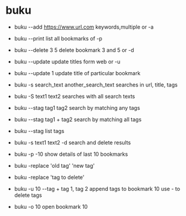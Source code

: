 # buku

- buku --add https://www.url.com keywords,multiple
  or -a

- buku --print
list all bookmarks
of -p

- buku --delete 3 5
delete bookmark 3 and 5
or -d

- buku --update
update titles form web
or -u

- buku --update 1
update title of particular bookmark

- buku -s search_text another_search_text
searches in url, title, tags

- buku -S text1 text2
searches with all search texts

- buku --stag tag1 tag2
search by matching any tags

- buku --stag tag1 + tag2
search by matching all tags

- buku --stag
list tags

- buku -s text1 text2 -d
search and delete results

- buku -p -10
show details of last 10 bookmarks

- buku -replace 'old tag' 'new tag'

- buku -replace 'tag to delete'

- buku -u 10 --tag + tag 1, tag 2
append tags to bookmark 10
use - to delete tags

- buku -o 10
open bookmark 10

